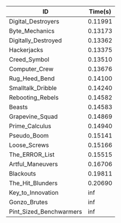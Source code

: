 |ID|Time(s)|
|-|-|
|Digital_Destroyers|0.11991|
|Byte_Mechanics|0.13173|
|Digitally_Destroyed|0.13362|
|Hackerjacks|0.13375|
|Creed_Symbol|0.13510|
|Computer_Crew|0.13676|
|Rug_Heed_Bend|0.14100|
|Smalltalk_Dribble|0.14240|
|Rebooting_Rebels|0.14582|
|Beasts|0.14583|
|Grapevine_Squad|0.14869|
|Prime_Calculus|0.14940|
|Pseudo_Boom|0.15141|
|Loose_Screws|0.15166|
|The_ERROR_List|0.15515|
|Artful_Maneuvers|0.16706|
|Blackouts|0.19811|
|The_Hit_Blunders|0.20690|
|Key_to_Innovation|inf|
|Gonzo_Brutes|inf|
|Pint_Sized_Benchwarmers|inf|
